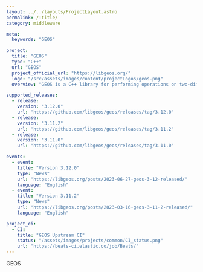 ```yaml
---
layout: ../../layouts/ProjectLayout.astro
permalink: /:title/
category: middleware

meta:
  keywords: "GEOS"

project:
  title: "GEOS"
  type: "C++"
  url: "GEOS"
  project_official_url: "https://libgeos.org/"
  logo: "/src/assets/images/content/projectLogos/geos.png"
  overview: "GEOS is a C++ library for performing operations on two-dimensional vector geometries. It is primarily a port of the JTS Topology Suite Java library. It provides many of the algorithms used by PostGIS, the Shapely package for Python, the sf package for R, and others."

supported_releases:
  - release:
    version: "3.12.0"
    url: "https://github.com/libgeos/geos/releases/tag/3.12.0"
  - release:
    version: "3.11.2"
    url: "https://github.com/libgeos/geos/releases/tag/3.11.2"
  - release:
    version: "3.11.0"
    url: "https://github.com/libgeos/geos/releases/tag/3.11.0"

events:
  - event:
    title: "Version 3.12.0"
    type: "News"
    url: "https://libgeos.org/posts/2023-06-27-geos-3-12-released/"
    language: "English"
  - event:
    title: "Version 3.11.2"
    type: "News"
    url: "https://libgeos.org/posts/2023-03-16-geos-3-11-2-released/"
    language: "English"

project_ci:
  - CI:
    title: "GEOS Upstream CI"
    status: "/assets/images/projects/common/CI_status.png"
    url: "https://beats-ci.elastic.co/job/Beats/"
---
```


<p>GEOS</p>
